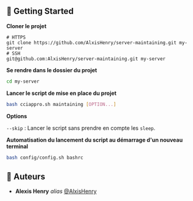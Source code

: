 ## :toolbox: Getting Started

**Cloner le projet**

```
# HTTPS
git clone https://github.com/AlxisHenry/server-maintaining.git my-server
# SSH 
git@github.com:AlxisHenry/server-maintaining.git my-server
```

**Se rendre dans le dossier du projet**

```bash
cd my-server
```

**Lancer le script de mise en place du projet**

```bash
bash cciappro.sh maintaining [OPTION...]
```

**Options**

`--skip` : Lancer le script sans prendre en compte les `sleep`.

**Automatisation du lancement du script au démarrage d'un nouveau terminal**

```bash
bash config/config.sh bashrc
```

## :wave: Auteurs

* **Alexis Henry** _alias_ [@AlxisHenry](https://github.com/AlxisHenry)